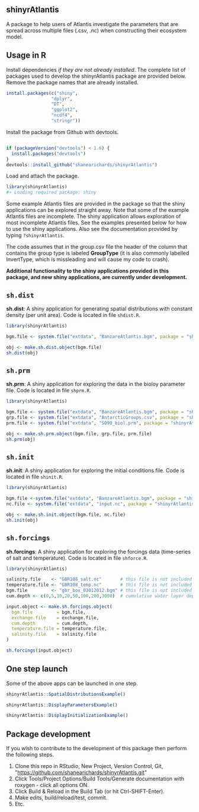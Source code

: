 shinyrAtlantis
--------------

A package to help users of Atlantis investigate the parameters that are spread across multiple files (.csv, .nc) when constructing their ecosystem model.

Usage in R
----------

Install dependencies *if they are not already installed*. The complete list of packages used to develop the shinyrAtlantis package are provided below. Remove the package names that are already installed. 

``` r
install.packages(c("shiny", 
                 "dplyr", 
                 "DT",
                 "ggplot2",
                 "ncdf4",
                 "stringr"))
```

Install the package from Github with devtools.

``` r

if (packageVersion("devtools") < 1.6) {
  install.packages("devtools")
}
devtools::install_github("shanearichards/shinyrAtlantis")
```

Load and attach the package.

``` r
library(shinyrAtlantis)
#> Loading required package: shiny
```

Some example Atlantis files are provided in the package so that the shiny applications can be explored straight away. Note that some of the example Atlantis files are incomplete. The shiny application allows exploration of most incomplete Atlantis files. See the examples presented below for how to use the shiny applications. Also see the documentation provided by typing `?shinyrAtlantis`.

The code assumes that in the group.csv file the header of the column that contains the group type is labeled **GroupType** (it is also commonly labelled InvertType, which is missleading and will cause my code to crash).

**Additional functionality to the shiny applications provided in this package, and new shiny applications, are currently under development.**

`sh.dist`
-------------------------------

**sh.dist**: A shiny application for generating spatial distributions with constant density (per unit area). Code is located in file `shdist.R`.

``` r
library(shinyrAtlantis)

bgm.file <- system.file("extdata", "BanzareAtlantis.bgm", package = "shinyrAtlantis")

obj <- make.sh.dist.object(bgm.file)
sh.dist(obj)
```

`sh.prm`
-----------------------

**sh.prm**: A shiny application for exploring the data in the bioloy parameter file. Code is located in file `shprm.R`.

``` r
library(shinyrAtlantis)

bgm.file <- system.file("extdata", "BanzareAtlantis.bgm", package = "shinyrAtlantis")
grp.file <- system.file("extdata", "AntarcticGroups.csv", package = "shinyrAtlantis")
prm.file <- system.file("extdata", "SO90_biol.prm", package = "shinyrAtlantis")

obj <- make.sh.prm.object(bgm.file, grp.file, prm.file)
sh.prm(obj)
```

`sh.init`
-------------------------

**sh.init**: A shiny application for exploring the initial conditions file. Code is located in file `shinit.R`.

``` r
library(shinyrAtlantis)

bgm.file <-system.file("extdata", "BanzareAtlantis.bgm", package = "shinyrAtlantis")
nc.file <- system.file("extdata", "input.nc", package = "shinyrAtlantis")

obj <- make.sh.init.object(bgm.file, nc.file)
sh.init(obj)
```

`sh.forcings`
-------------------------------

**sh.forcings**: A shiny application for exploring the forcings data (time-series of salt and temperature). Code is located in file `shforce.R`.

``` r
library(shinyrAtlantis)

salinity.file    <- "GBR108_salt.nc"       # this file is not included in the package
temperature.file <- "GBR108_temp.nc"       # this file is not included in the package
bgm.file         <- "gbr_box_03012012.bgm" # this file is not included in the package
cum.depth <- c(0,5,10,20,50,100,200,3000)  # cumulative water layer depths

input.object <- make.sh.forcings.object(
  bgm.file         = bgm.file,
  exchange.file    = exchange.file,
  cum.depth        = cum.depth,
  temperature.file = temperature.file,
  salinity.file    = salinity.file
)

sh.forcings(input.object)
```

One step launch
---------------

Some of the above apps can be launched in one step.

``` r
shinyrAtlantis::SpatialDistributionsExample()
```

``` r
shinyrAtlantis::DisplayParametersExample()
```

``` r
shinyrAtlantis::DisplayInitializationExample()
```

Package development
--------------------

If you wish to contribute to the development of this package then perform the following steps.

1.  Clone this repo in RStudio, New Project, Version Control, Git, "<https://github.com/shanearichards/shinyrAtlantis.git>"
2.  Click Tools/Project Options/Build Tools/Generate documentation with roxygen - click all options ON.
3.  Click Build & Reload in the Build Tab (or hit Ctrl-SHIFT-Enter).
4.  Make edits, build/reload/test, commit.
5.  Etc.

